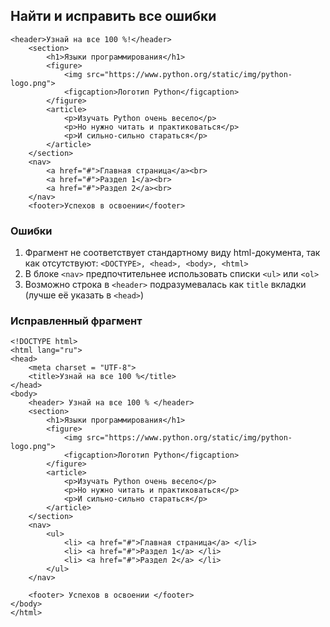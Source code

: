 ## Найти и исправить все ошибки

```
<header>Узнай на все 100 %!</header>
    <section>
        <h1>Языки программирования</h1>
        <figure>
            <img src="https://www.python.org/static/img/python-logo.png">
            <figcaption>Логотип Python</figcaption>
        </figure>
        <article>
            <p>Изучать Python очень весело</p>
            <p>Но нужно читать и практиковаться</p>
            <p>И сильно-сильно стараться</p>
        </article>    
    </section>
    <nav>
        <a href="#">Главная страница</a><br>
        <a href="#">Раздел 1</a><br>
        <a href="#">Раздел 2</a><br>
    </nav>
    <footer>Успехов в освоении</footer>
```

### Ошибки
1. Фрагмент не соответствует стандартному виду html-документа, так как отсутствуют: `<DOCTYPE>, <head>, <body>, <html>`
2. В блоке `<nav>` предпочтительнее использовать списки `<ul>` или `<ol>` 
3. Возможно строка в `<header>` подразумевалась как `title` вкладки (лучше её указать в `<head>`)

### Исправленный фрагмент

```
<!DOCTYPE html>
<html lang="ru">
<head>
	<meta charset = "UTF-8">
	<title>Узнай на все 100 %</title>
</head>
<body>
	<header> Узнай на все 100 % </header>
	<section>
		<h1>Языки программирования</h1>
		<figure>
			<img src="https://www.python.org/static/img/python-logo.png">
			<figcaption>Логотип Python</figcaption>
		</figure>
		<article>
			<p>Изучать Python очень весело</p>
			<p>Но нужно читать и практиковаться</p>
			<p>И сильно-сильно стараться</p>
		</article>    
	</section>
	<nav>
		<ul>
			<li> <a href="#">Главная страница</a> </li>
			<li> <a href="#">Раздел 1</a> </li>
			<li> <a href="#">Раздел 2</a> </li>
		</ul>
	</nav>
	    
	<footer> Успехов в освоении </footer>
</body>
</html>
```